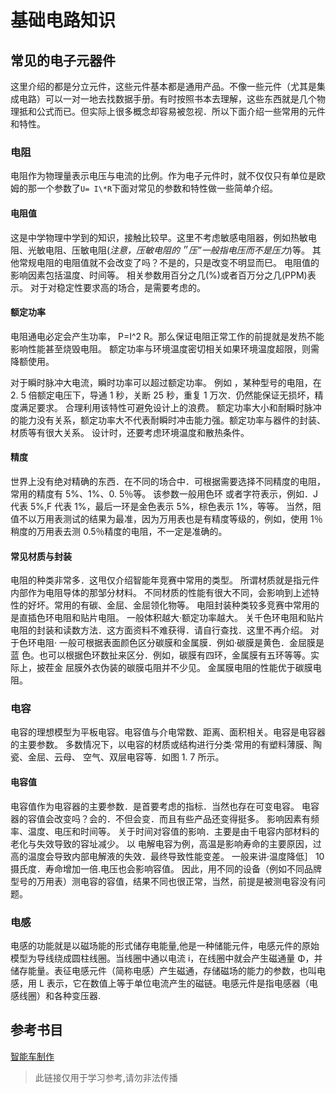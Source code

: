 # 基础电路知识

## 常见的电子元器件

这里介绍的都是分立元件，这些元件基本都是通用产品。不像一些元件（尤其是集成电路）可以一对一地去找数据手册。有时按照书本去理解，这些东西就是几个物理抵和公式而已。但实际上很多概念却容易被忽视．所以下面介绍一些常用的元件和特性。

### 电阻

电阻作为物理量表示电压与电流的比例。作为电子元件时，就不仅仅只有单位是欧姆的那一个参数了`U= I\*R`下面对常见的参数和特性做一些简单介绍。

#### 电阻值

这是中学物理中学到的知识，接触比较早。这里不考虑敏感电阻器，例如热敏电阻、光敏电阻、压敏电阻(_注意，压敏电阻的＂压”一般指电压而不是压力_)等。
其他常规电阻的电阻值就不会改变了吗？不是的，只是改变不明显而巳。 电阻值的影响因素包括温度、时间等。 相关参数用百分之几(%)或者百万分之几(PPM)表示。 对于对稳定性要求高的场合，是需要考虑的。

#### 额定功率

电阻通电必定会产生功率， P=I^2 R。那么保证电阻正常工作的前提就是发热不能影响性能甚至烧毁电阻。 额定功率与环境温度密切相关如果环境温度超限，则需降额使用。

对于瞬时脉冲大电流，瞬时功率可以超过额定功率。 例如 ，某种型号的电阻，在 2. 5 倍额定电压下，导通 1 秒，关断 25 秒，重复 1 万次．仍然能保证无损坏，精度满足要求。 合理利用该特性可避免设计上的浪费。 额定功率大小和耐瞬时脉冲的能力没有关系，额定功率大不代表耐瞬时冲击能力强。额定功率与器件的封装、材质等有很大关系。 设计时，还要考虑环境温度和散热条件。

#### 精度

世界上没有绝对精确的东西．在不同的场合中．可根据需要选择不同精度的电阻，常用的精度有 5%、1%、0. 5％等。 该参数一般用色环 或者字符表示，例如．J 代表 5%,F 代表 1%，最后一环是金色表示 5%，棕色表示 1%，等等。
当然，阻值不以万用表测试的结果为最准，因为万用表也是有精度等级的，例如，使用 1％稍度的万用表去测 0.5％精度的电阻，不一定是准确的。

#### 常见材质与封装

电阻的种类非常多．这甩仅介绍智能年竞赛中常用的类型。 所谓材质就是指元件内部作为电阻导体的那邹分材料。 不同材质的性能有很大不同，会影响到上述特性的好坏。常用的有碳、金屈、金屈领化物等。 电阻封装种类较多竞赛中常用的是直插色环电阻和贴片电阻。 一般体积越大·额定功率越大。 关千色环电阻和贴片电阻的封装和读数方法．这方面资料不难获得．请自行查找．这里不再介绍。
对于色环电阻· 一般可根据表面颜色区分碳膜和金属膜．例如·碳膜是黄色．金屈膜是蓝 色。也可以根据色环数扯来区分．例如，碳膜有四环，金属膜有五环等等。实际上，披茬金 屈膜外衣伪装的碳膜屯阻并不少见。 金属膜电阻的性能优于碳膜电阻。

### 电容

电容的理想模型为平板电容。电容值与介电常数、距离、面积相关。电容是电容器的主要参数。 多数情况下，以电容的材质或结构进行分类·常用的有塑料薄膜、陶瓷、金屈、云母、 空气、双层电容等．如图 1. 7 所示。

#### 电容值

电容值作为电容器的主要参数．是首要考虑的指标．当然也存在可变电容。
电容器的容值会改变吗？会的．不但会变．而且有些产品还变得挺多。 影响因素有频率、温度、电压和时间等。
关于时间对容值的影响．主要是由千电容内部材料的老化与失效导致的容址减少。 以
电解电容为例，高温是影响寿命的主要原因，过高的温度会导致内部电解液的失效．最终导致性能变差。 一般来讲·温度降低］ 10 摄氏度．寿命增加一倍.电压也会影响容值。 因此，用不同的设备（例如不同品牌型号的万用表）测电容的容值，结果不同也很正常，当然，前提是被测电容没有问题。

### 电感

电感的功能就是以磁场能的形式储存电能量,他是一种储能元件，电感元件的原始模型为导线绕成圆柱线圈。当线圈中通以电流 i，在线圈中就会产生磁通量 Φ，并储存能量。表征电感元件（简称电感）产生磁通，存储磁场的能力的参数，也叫电感，用 L 表示，它在数值上等于单位电流产生的磁链。电感元件是指电感器（电感线圈）和各种变压器.

## 参考书目

[智能车制作](annex/卓晴-智能车制作%20%20从元器件、机电系统、控制算法到完整的智能车设计_14358115.pdf)

> 此链接仅用于学习参考,请勿非法传播
